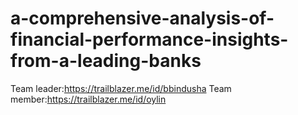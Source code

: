 # a-comprehensive-analysis-of-financial-performance-insights-from-a-leading-banks                                                                                        
Team leader:https://trailblazer.me/id/bbindusha
Team member:https://trailblazer.me/id/oylin 
